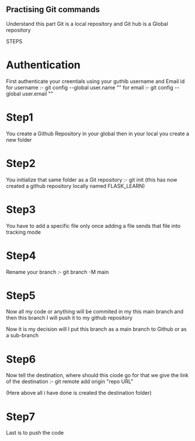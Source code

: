 ## Practising Git commands
Understand this part Git is a local repository and Git hub is a Global repository

STEPS

# Authentication
First authenticate your creentials using your guthib username and Email id
for username :-  git config --global user.name ""
for email    :-  git config --global user.email ""

# Step1
You create a Github Repository in your global then in your local you create a new folder

# Step2
You initialize that same folder as a Git repository :-  git init (this has now created a github repository locally named FLASK_LEARN)

# Step3
You have to add a specific file only once adding a file sends that file into tracking mode 

# Step4
Rename your branch  :- git branch -M main

# Step5
Now all my code or anything will be commited in my this main branch and then this branch I will push it to my github repository 

Now it is my decision will I put this branch as a main branch to Github or as a sub-branch

# Step6
Now tell the destination, where should this ciode go for that we give the link of the destination
:- git remote add origin "repo URL"

(Here above all i have done is created the destination folder)

# Step7
Last is to push the code



